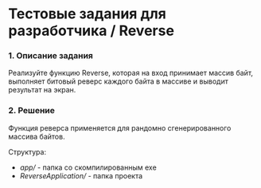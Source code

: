 # Тестовые задания для разработчика / Reverse

### 1. Описание задания
Реализуйте функцию Reverse, которая на вход принимает массив байт, выполняет битовый реверс каждого байта в массиве и выводит результат на экран.

### 2. Решение
Функция реверса применяется для рандомно сгенерированного массива байтов.

Структура:
+ *app/* - папка со скомпилированным exe
+ *ReverseApplication/* - папка проекта 